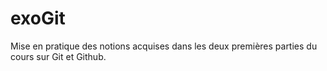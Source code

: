 # exoGit
Mise en pratique des notions acquises dans les deux premières parties du cours sur Git et Github.
